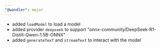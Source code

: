 ```yaml
---
"@wandler": major
---
```


- added `loadModel` to load a model
- added provider `deepseek` to support "onnx-community/DeepSeek-R1-Distill-Qwen-1.5B-ONNX"
- added `generateTexT` and `streamText` to interact with the model
